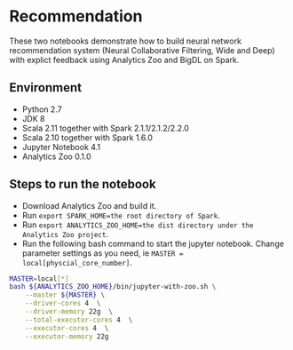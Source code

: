 # Recommendation
These two notebooks demonstrate how to build neural network recommendation system (Neural Collaborative Filtering, Wide and Deep) with explict feedback using Analytics Zoo and BigDL on Spark. 

## Environment
* Python 2.7
* JDK 8
* Scala 2.11 together with Spark 2.1.1/2.1.2/2.2.0
* Scala 2.10 together with Spark 1.6.0
* Jupyter Notebook 4.1
* Analytics Zoo 0.1.0

## Steps to run the notebook
* Download Analytics Zoo and build it.
* Run `export SPARK_HOME=the root directory of Spark`.
* Run `export ANALYTICS_ZOO_HOME=the dist directory under the Analytics Zoo project`.
* Run the following bash command to start the jupyter notebook. Change parameter settings as you need, ie `MASTER = local[physcial_core_number]`.
```bash
MASTER=local[*]
bash ${ANALYTICS_ZOO_HOME}/bin/jupyter-with-zoo.sh \
    --master ${MASTER} \
    --driver-cores 4  \
    --driver-memory 22g  \
    --total-executor-cores 4  \
    --executor-cores 4  \
    --executor-memory 22g
```
